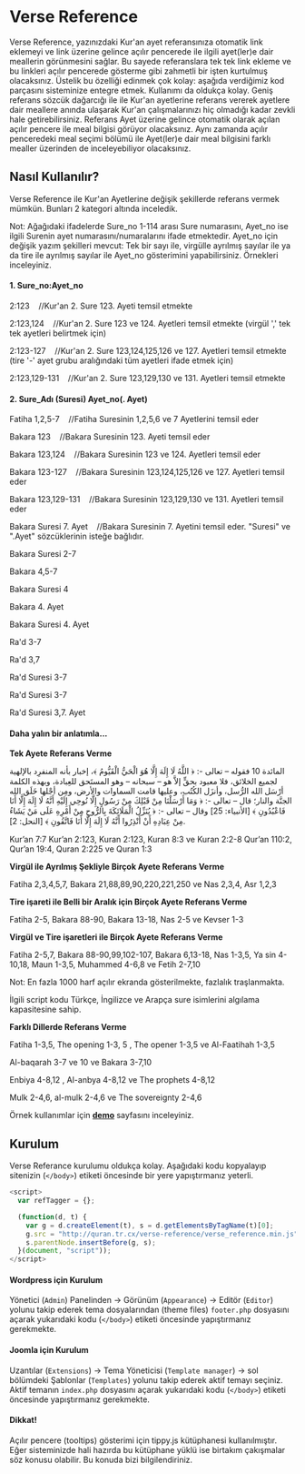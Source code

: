 # Verse Reference

Verse Reference, yazınızdaki Kur'an ayet referansınıza otomatik link eklemeyi ve link 
üzerine gelince açılır pencerede ile ilgili ayet(ler)e dair meallerin görünmesini sağlar. 
Bu sayede referanslara tek tek link ekleme ve bu linkleri açılır pencerede gösterme gibi 
zahmetli bir işten kurtulmuş olacaksınız. Üstelik bu özelliği edinmek çok kolay: aşağıda
verdiğimiz kod parçasını sisteminize entegre etmek. Kullanımı da oldukça kolay. Geniş 
referans sözcük dağarcığı ile ile Kur'an ayetlerine referans vererek ayetlere dair 
meallere anında ulaşarak Kur'an çalışmalarınızı hiç olmadığı kadar zevkli hale 
getirebilirsiniz. Referans Ayet üzerine gelince otomatik olarak açılan açılır pencere 
ile meal bilgisi görüyor olacaksınız. Aynı zamanda açılır penceredeki meal seçimi 
bölümü ile Ayet(ler)e dair meal bilgisini farklı mealler üzerinden de inceleyebiliyor 
olacaksınız.

## Nasıl Kullanılır?
Verse Reference ile Kur'an Ayetlerine değişik şekillerde referans vermek mümkün. Bunları 2 kategori altında inceledik.

Not: Ağağıdaki ifadelerde Sure_no 1-114 arası Sure numarasını, Ayet_no ise ilgili Surenin ayet numarasını/numaralarını
ifade etmektedir. Ayet_no için değişik yazım şekilleri mevcut: Tek bir sayı ile, virgülle ayrılmış sayılar ile ya da 
tire ile ayrılmış sayılar ile Ayet_no gösterimini yapabilirsiniz. Örnekleri inceleyiniz.

#### 1. Sure_no:Ayet_no 

2:123    //Kur'an 2. Sure 123. Ayeti temsil etmekte

2:123,124    //Kur'an 2. Sure 123 ve 124. Ayetleri temsil etmekte (virgül ',' tek tek ayetleri belirtmek için)

2:123-127    //Kur'an 2. Sure 123,124,125,126 ve 127. Ayetleri temsil etmekte (tire '-' ayet grubu aralığındaki tüm ayetleri ifade etmek için)

2:123,129-131    //Kur'an 2. Sure 123,129,130 ve 131. Ayetleri temsil etmekte

#### 2.  Sure_Adı (Suresi) Ayet_no(. Ayet) 

Fatiha 1,2,5-7    //Fatiha Suresinin 1,2,5,6 ve 7 Ayetlerini temsil eder

Bakara 123    //Bakara Suresinin 123. Ayeti temsil eder

Bakara 123,124    //Bakara Suresinin 123 ve 124. Ayetleri temsil eder

Bakara 123-127    //Bakara Suresinin 123,124,125,126 ve 127. Ayetleri temsil eder

Bakara 123,129-131    //Bakara Suresinin 123,129,130 ve 131. Ayetleri temsil eder

Bakara Suresi 7. Ayet    //Bakara Suresinin 7. Ayetini temsil eder. "Suresi" ve ".Ayet" sözcüklerinin isteğe bağlıdır.

Bakara Suresi 2-7

Bakara 4,5-7

Bakara Suresi 4

Bakara 4. Ayet

Bakara Suresi 4. Ayet

Ra'd 3-7

Ra'd 3,7

Ra'd Suresi 3-7

Ra'd Suresi 3-7

Ra'd Suresi 3,7. Ayet

#### Daha yalın bir anlatımla...
**Tek Ayete Referans Verme**

المائدة 10
فقوله – تعالى -: ﴿ اللَّهُ لَا إِلَهَ إِلَّا هُوَ الْحَيُّ الْقَيُّومُ ﴾، إخبار بأنه المنفرِد بالإلهية لجميع الخلائق، فلا معبود بحقٍّ إلاَّ هو – سبحانه – وهو المستَحق للعِبادة، وبهذه الكلمة أرْسَل الله الرُّسل، وأنزَل الكُتُب، وعليها قامت
السماوات والأرض، ومِن أجْلها خَلَق الله الجنَّة والنار؛ قال – تعالى -: ﴿ وَمَا أَرْسَلْنَا مِنْ قَبْلِكَ مِنْ رَسُولٍ إِلَّا نُوحِي إِلَيْهِ أَنَّهُ لَا إِلَهَ إِلَّا أَنَا فَاعْبُدُونِ ﴾ [الأنبياء: 25] وقال – تعالى -: ﴿ يُنَزِّلُ الْمَلَائِكَةَ
بِالرُّوحِ مِنْ أَمْرِهِ عَلَى مَنْ يَشَاءُ مِنْ عِبَادِهِ أَنْ أَنْذِرُوا أَنَّهُ لَا إِلَهَ إِلَّا أَنَا فَاتَّقُونِ ﴾ [النحل: 2].
 

Kur’an 7:7 Kur’an 2:123, Kuran 2:123, Kuran 8:3 ve Kuran 2:2-8
Qur’an 110:2, Qur’an 19:4, Quran 2:225 ve Quran 1:3 


**Virgül ile Ayrılmış Şekliyle Birçok Ayete Referans Verme**

Fatiha 2,3,4,5,7, Bakara 21,88,89,90,220,221,250 ve Nas 2,3,4, Asr 1,2,3

**Tire işareti ile Belli bir Aralık için Birçok Ayete Referans Verme**

Fatiha 2-5, Bakara 88-90, Bakara 13-18, Nas 2-5 ve Kevser 1-3

**Virgül ve Tire işaretleri ile Birçok Ayete Referans Verme**

Fatiha 2-5,7, Bakara 88-90,99,102-107, Bakara 6,13-18, Nas 1-3,5, Ya sin 4-10,18, Maun 1-3,5, Muhammed 4-6,8 ve Fetih 2-7,10

Not: En fazla 1000 harf açılır ekranda gösterilmekte, fazlalık traşlanmakta.

İlgili script kodu Türkçe, İngilizce ve Arapça sure isimlerini algılama kapasitesine sahip.


**Farklı Dillerde Referans Verme**

Fatiha 1-3,5, The opening 1-3, 5 , The opener 1-3,5 ve Al-Faatihah 1-3,5

Al-baqarah 3-7 ve 10 ve Bakara 3-7,10

Enbiya 4-8,12 , Al-anbya 4-8,12 ve The prophets 4-8,12

Mulk 2-4,6, al-mulk 2-4,6 ve The sovereignty 2-4,6


Örnek kullanımlar için [**demo**](http://quran.tr.cx/verse-reference/) sayfasını inceleyiniz.

## Kurulum

Verse Referance kurulumu oldukça kolay. Aşağıdaki kodu kopyalayıp sitenizin (`</body>`) etiketi öncesinde bir yere yapıştırmanız yeterli.

```js
<script>
  var refTagger = {};

  (function(d, t) {
    var g = d.createElement(t), s = d.getElementsByTagName(t)[0];
    g.src = "http://quran.tr.cx/verse-reference/verse_reference.min.js";
    s.parentNode.insertBefore(g, s);
  }(document, "script"));
</script>
```

#### Wordpress için Kurulum

Yönetici (`Admin`) Panelinden -> Görünüm (`Appearance`) -> Editör (`Editor`) yolunu takip ederek tema dosyalarından 
(theme files) `footer.php` dosyasını açarak yukarıdaki kodu (`</body>`) etiketi öncesinde yapıştırmanız gerekmekte.


#### Joomla için Kurulum

Uzantılar (`Extensions`) -> Tema Yöneticisi (`Template manager`) -> sol bölümdeki Şablonlar (`Templates`) yolunu takip ederek
aktif temayı seçiniz. Aktif temanın `index.php` dosyasını açarak yukarıdaki kodu (`</body>`) etiketi öncesinde yapıştırmanız gerekmekte.


#### Dikkat!
Açılır pencere (tooltips) gösterimi için tippy.js kütüphanesi kullanılmıştır. Eğer sisteminizde hali hazırda bu kütüphane yüklü ise 
birtakım çakışmalar söz konusu olabilir. Bu konuda bizi bilgilendiriniz.
